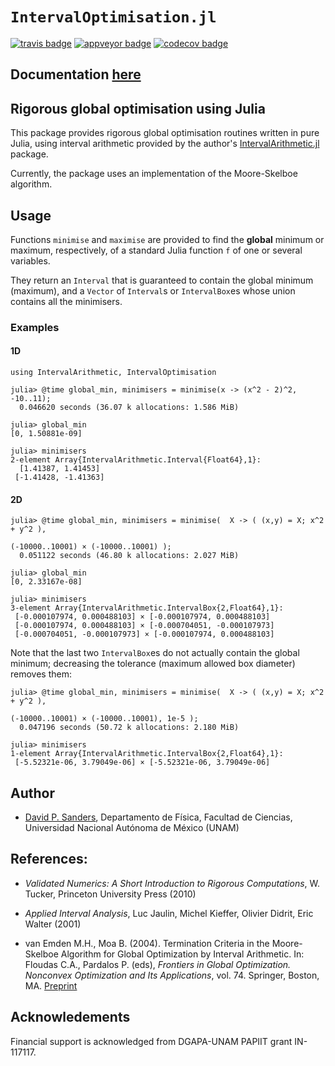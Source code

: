 # `IntervalOptimisation.jl`

[![travis badge][travis_badge]][travis_url]
[![appveyor badge][appveyor_badge]][appveyor_url]
[![codecov badge][codecov_badge]][codecov_url]

## Documentation [here][documenter_latest]

[travis_badge]: https://travis-ci.org/dpsanders/IntervalOptimisation.jl.svg?branch=master
[travis_url]: https://travis-ci.org/dpsanders/IntervalOptimisation.jl

[appveyor_badge]: https://ci.appveyor.com/api/projects/status/github/dpsanders/IntervalOptimisation.jl?svg=true&branch=master
[appveyor_url]: https://ci.appveyor.com/project/dpsanders/intervaloptimisation-jl

[codecov_badge]: http://codecov.io/github/dpsanders/IntervalOptimisation.jl/coverage.svg?branch=master
[codecov_url]: http://codecov.io/github/dpsanders/IntervalOptimisation.jl?branch=master

[documenter_stable]: https://dpsanders.github.io/IntervalOptimisation.jl/stable
[documenter_latest]: https://dpsanders.github.io/IntervalOptimisation.jl/latest


## Rigorous global optimisation using Julia

This package provides rigorous global optimisation routines written in pure Julia, using interval arithmetic provided by the author's [IntervalArithmetic.jl](https://github.com/JuliaIntervals/IntervalArithmetic.jl]) package.

Currently, the package uses an implementation of the Moore-Skelboe algorithm.

## Usage  

Functions `minimise` and `maximise` are provided to find the **global** minimum or maximum, respectively, of a standard Julia function `f` of one or several variables.

They return an `Interval` that is guaranteed to contain the global minimum (maximum), and a `Vector` of `Interval`s or `IntervalBox`es whose union contains all the minimisers.

### Examples


#### 1D
```
using IntervalArithmetic, IntervalOptimisation

julia> @time global_min, minimisers = minimise(x -> (x^2 - 2)^2, -10..11);
  0.046620 seconds (36.07 k allocations: 1.586 MiB)

julia> global_min
[0, 1.50881e-09]

julia> minimisers
2-element Array{IntervalArithmetic.Interval{Float64},1}:
  [1.41387, 1.41453]
 [-1.41428, -1.41363]
```

#### 2D

```
julia> @time global_min, minimisers = minimise(  X -> ( (x,y) = X; x^2 + y^2 ),
                                                        (-10000..10001) × (-10000..10001) );
  0.051122 seconds (46.80 k allocations: 2.027 MiB)

julia> global_min
[0, 2.33167e-08]

julia> minimisers
3-element Array{IntervalArithmetic.IntervalBox{2,Float64},1}:
 [-0.000107974, 0.000488103] × [-0.000107974, 0.000488103]
 [-0.000107974, 0.000488103] × [-0.000704051, -0.000107973]
 [-0.000704051, -0.000107973] × [-0.000107974, 0.000488103]
```
Note that the last two `IntervalBox`es do not actually contain the global minimum;
decreasing the tolerance (maximum allowed box diameter) removes them:

```
julia> @time global_min, minimisers = minimise(  X -> ( (x,y) = X; x^2 + y^2 ),
                                                               (-10000..10001) × (-10000..10001), 1e-5 );
  0.047196 seconds (50.72 k allocations: 2.180 MiB)

julia> minimisers
1-element Array{IntervalArithmetic.IntervalBox{2,Float64},1}:
 [-5.52321e-06, 3.79049e-06] × [-5.52321e-06, 3.79049e-06]
 ```

## Author

- [David P. Sanders](http://sistemas.fciencias.unam.mx/~dsanders),
Departamento de Física, Facultad de Ciencias, Universidad Nacional Autónoma de México (UNAM)


## References:

- *Validated Numerics: A Short Introduction to Rigorous Computations*, W. Tucker, Princeton University Press (2010)

- *Applied Interval Analysis*, Luc Jaulin, Michel Kieffer, Olivier Didrit, Eric Walter (2001)

- van Emden M.H., Moa B. (2004). Termination Criteria in the Moore-Skelboe Algorithm for Global Optimization by Interval Arithmetic. In: Floudas C.A., Pardalos P. (eds), *Frontiers in Global Optimization. Nonconvex Optimization and Its Applications*, vol. 74. Springer, Boston, MA. [Preprint](http://webhome.cs.uvic.ca/~vanemden/Publications/mooreSkelb.pdf)


## Acknowledements
Financial support is acknowledged from DGAPA-UNAM PAPIIT grant IN-117117.
